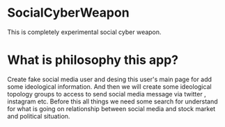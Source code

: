 # SocialCyberWeapon

This is completely experimental social cyber weapon.

# What is philosophy this app?

Create fake social media user and desing this user's main page for add some ideological information.
And then we will create some ideological topology groups to access to send social media message via twitter , instagram etc.
Before this all things we need some search for understand for what is going on relationship between social media and stock market and political situation.
